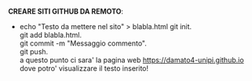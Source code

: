 **CREARE SITI GITHUB DA REMOTO**:

- echo "Testo da mettere nel sito" > blabla.html
git init.  
git add blabla.html.  
git commit -m "Messaggio commento".  
git push.  
a questo punto ci sara' la pagina web https://damato4-unipi.github.io dove potro' visualizzare il testo inserito!
